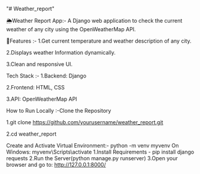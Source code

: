 "# Weather_report"

🌦️Weather Report App:-
A Django web application to check the current weather of any city using the OpenWeatherMap API.

🚀Features :-
1.Get current temperature and weather description of any city.

2.Displays weather Information dynamically. 

3.Clean and responsive UI.

Tech Stack :-
1.Backend: Django 

2.Frontend: HTML, CSS 

3.API: OpenWeatherMap API

How to Run Locally :-Clone the Repository

1.git clone https://github.com/yourusername/weather_report.git

2.cd weather_report

Create and Activate Virtual Environment:- python -m venv myvenv
On Windows: myvenv\Scripts\activate
1.Install Requirements - pip install django requests
2.Run the Server(python manage.py runserver)
3.Open your browser and go to: http://127.0.0.1:8000/

